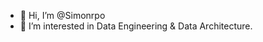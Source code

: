 - 👋 Hi, I’m @Simonrpo
- 👀 I’m interested in Data Engineering & Data Architecture.

<!---
Simonrpo/Simonrpo is a ✨ special ✨ repository because its `README.md` (this file) appears on your GitHub profile.
You can click the Preview link to take a look at your changes.
--->
